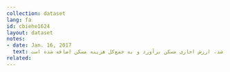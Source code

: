 ```yaml
---
collection: dataset
lang: fa
id: cbiehe1624
layout: dataset
notes: 
- date: Jan. 16, 2017
  text: توضیح برای - مسكن، آب، برق و گاز و سايرسوخت‌ها ـ برای خانوارهايی كه نحوه تصرف مسكن آن‌ها شخصی(مالک نشين)، در برابر خدمت و رايگان می‌باشد، ارزش اجاری مسكن برآورد و به جمع‌كل هزينه مسكن اضافه شده است.
related:
---
```

